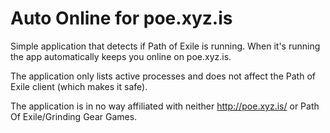 Auto Online for poe.xyz.is
==========

Simple application that detects if Path of Exile is running. When it's running the app automatically keeps you online on poe.xyz.is.

The application only lists active processes and does not affect the Path of Exile client (which makes it safe).


The application is in no way affiliated with neither http://poe.xyz.is/ or Path Of Exile/Grinding Gear Games.
